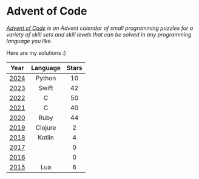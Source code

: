 # Advent of Code
*[Advent of Code](https://adventofcode.com/) is an Advent calendar of small programming puzzles for a variety of skill sets and skill levels that can be solved in any programming language you like.*

Here are my solutions :)

| Year                                  | Language | Stars |
| :-:                                   | :-:      | :-:   |
| [2024](https://adventofcode.com/2024) | Python   | 10    |
| [2023](https://adventofcode.com/2023) | Swift    | 42    |
| [2022](https://adventofcode.com/2022) | C        | 50    |
| [2021](https://adventofcode.com/2021) | C        | 40    |
| [2020](https://adventofcode.com/2020) | Ruby     | 44    |
| [2019](https://adventofcode.com/2019) | Clojure  | 2     |
| [2018](https://adventofcode.com/2018) | Kotlin   | 4     |
| [2017](https://adventofcode.com/2017) |          | 0     |
| [2016](https://adventofcode.com/2016) |          | 0     |
| [2015](https://adventofcode.com/2015) | Lua      | 6     |
